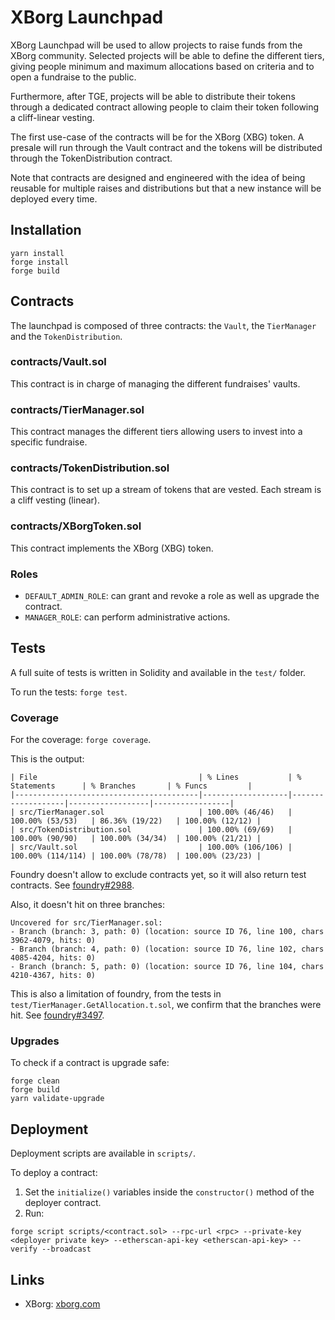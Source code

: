 # XBorg Launchpad

XBorg Launchpad will be used to allow projects to raise funds from the XBorg community. Selected projects will be able to define the different tiers, giving people minimum and maximum allocations based on criteria and to open a fundraise to the public.

Furthermore, after TGE, projects will be able to distribute their tokens through a dedicated contract allowing people to claim their token following a cliff-linear vesting.

The first use-case of the contracts will be for the XBorg (XBG) token. A presale will run through the Vault contract and the tokens will be distributed through the TokenDistribution contract. 

Note that contracts are designed and engineered with the idea of being reusable for multiple raises and distributions but that a new instance will be deployed every time.

## Installation

```
yarn install
forge install
forge build
```

## Contracts

The launchpad is composed of three contracts: the `Vault`, the `TierManager` and the `TokenDistribution`.

### contracts/Vault.sol

This contract is in charge of managing the different fundraises' vaults.

### contracts/TierManager.sol

This contract manages the different tiers allowing users to invest into a specific fundraise.

### contracts/TokenDistribution.sol

This contract is to set up a stream of tokens that are vested. Each stream is a cliff vesting (linear).

### contracts/XBorgToken.sol

This contract implements the XBorg (XBG) token.

### Roles

- `DEFAULT_ADMIN_ROLE`: can grant and revoke a role as well as upgrade the contract.
- `MANAGER_ROLE`: can perform administrative actions.

## Tests

A full suite of tests is written in Solidity and available in the `test/` folder.

To run the tests: `forge test`.

### Coverage

For the coverage: `forge coverage`.

This is the output:

```
| File                                    | % Lines           | % Statements      | % Branches       | % Funcs         |
|-----------------------------------------|-------------------|-------------------|------------------|-----------------|
| src/TierManager.sol                     | 100.00% (46/46)   | 100.00% (53/53)   | 86.36% (19/22)   | 100.00% (12/12) |
| src/TokenDistribution.sol               | 100.00% (69/69)   | 100.00% (90/90)   | 100.00% (34/34)  | 100.00% (21/21) |
| src/Vault.sol                           | 100.00% (106/106) | 100.00% (114/114) | 100.00% (78/78)  | 100.00% (23/23) |

```

Foundry doesn't allow to exclude contracts yet, so it will also return test contracts. See [foundry#2988](https://github.com/foundry-rs/foundry/issues/2988).

Also, it doesn't hit on three branches:

```
Uncovered for src/TierManager.sol:
- Branch (branch: 3, path: 0) (location: source ID 76, line 100, chars 3962-4079, hits: 0)
- Branch (branch: 4, path: 0) (location: source ID 76, line 102, chars 4085-4204, hits: 0)
- Branch (branch: 5, path: 0) (location: source ID 76, line 104, chars 4210-4367, hits: 0)
```

This is also a limitation of foundry, from the tests in `test/TierManager.GetAllocation.t.sol`, we confirm that the branches were hit. See [foundry#3497](https://github.com/foundry-rs/foundry/issues/3497).

### Upgrades

To check if a contract is upgrade safe:

```
forge clean
forge build
yarn validate-upgrade
```

## Deployment

Deployment scripts are available in `scripts/`.

To deploy a contract:

1. Set the `initialize()` variables inside the `constructor()` method of the deployer contract.
2. Run:
```
forge script scripts/<contract.sol> --rpc-url <rpc> --private-key <deployer private key> --etherscan-api-key <etherscan-api-key> --verify --broadcast
```

## Links

- XBorg: [xborg.com](xborg.com)

